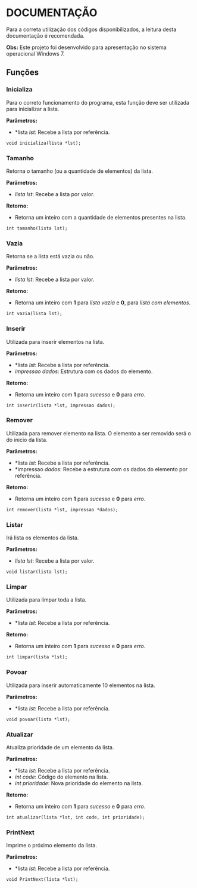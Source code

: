 # DOCUMENTAÇÃO

Para a correta utilização dos códigos disponibilizados, a leitura desta documentação é recomendada.

**Obs:** Este projeto foi desenvolvido para apresentação no sistema operacional Windows 7.

## Funções

### Inicializa

Para o correto funcionamento do programa, esta função deve ser utilizada para inicializar a lista.

**Parâmetros:**
* *lista *lst*: Recebe a lista por referência.

```
void inicializa(lista *lst);
```

### Tamanho

Retorna o tamanho (ou a quantidade de elementos) da lista.

**Parâmetros:**
* *lista lst*: Recebe a lista por valor.

**Retorno:**
* Retorna um inteiro com a quantidade de elementos presentes na lista.

```
int tamanho(lista lst);
```

### Vazia

Retorna se a lista está vazia ou não.

**Parâmetros:**
* *lista lst*: Recebe a lista por valor.

**Retorno:**
* Retorna um inteiro com **1** para *lista vazia* e **0**, para *lista com elementos*.

```
int vazia(lista lst);
```

### Inserir

Utilizada para inserir elementos na lista.

**Parâmetros:**
* *lista *lst*: Recebe a lista por referência.
* *impressao dados*: Estrutura com os dados do elemento.

**Retorno:**
* Retorna um inteiro com **1** para *sucesso* e **0** para *erro*.

```
int inserir(lista *lst, impressao dados);
```

### Remover

Utilizada para remover elemento na lista. O elemento a ser removido será o do inicio da lista.

**Parâmetros:**
* *lista *lst*: Recebe a lista por referência.
* *impressao *dados*: Recebe a estrutura com os dados do elemento por referência.

**Retorno:**
* Retorna um inteiro com **1** para *sucesso* e **0** para *erro*.

```
int remover(lista *lst, impressao *dados);
```

### Listar

Irá lista os elementos da lista.

**Parâmetros:**
* *lista lst*: Recebe a lista por valor.

```
void listar(lista lst);
```

### Limpar

Utilizada para limpar toda a lista.

**Parâmetros:**
* *lista *lst*: Recebe a lista por referência.

**Retorno:**
* Retorna um inteiro com **1** para *sucesso* e **0** para *erro*.

```
int limpar(lista *lst);
```

### Povoar

Utilizada para inserir automaticamente 10 elementos na lista.

**Parâmetros:**
* *lista *lst*: Recebe a lista por referência.

```
void povoar(lista *lst);
```

### Atualizar

Atualiza prioridade de um elemento da lista.

**Parâmetros:**
* *lista *lst*: Recebe a lista por referência.
* *int code*: Código do elemento na lista.
* *int prioridade*: Nova prioridade do elemento na lista.

**Retorno:**
* Retorna um inteiro com **1** para *sucesso* e **0** para *erro*.

```
int atualizar(lista *lst, int code, int prioridade);
```

### PrintNext

Imprime o próximo elemento da lista.

**Parâmetros:**
* *lista *lst*: Recebe a lista por referência.

```
void PrintNext(lista *lst);
```
